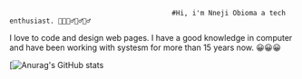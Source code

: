                                             #Hi, i'm Nneji Obioma a tech enthusiast. 🐇🐤🙋‍♂️🙋‍♂️🙋‍♂️
 
I love to code and design web pages. I have a good knowledge in computer and have been working with systesm for more than 15 years now. 😀😀😀 

[![Anurag's GitHub stats](https://github-readme-stats.vercel.app/api?username=anuraghazra)
